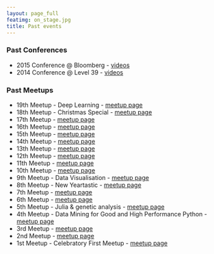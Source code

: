 ```yaml
---
layout: page_full
featimg: on_stage.jpg
title: Past events
---
```


### Past Conferences
* 2015 Conference @ Bloomberg - [videos](https://www.youtube.com/playlist?list=PLGVZCDnMOq0q6hrjJA56bq18eHtGusYJK)
* 2014 Conference @ Level 39 - [videos](https://www.youtube.com/playlist?list=PLGVZCDnMOq0pKUUMthfbXufGxA5avFRWt)

### Past Meetups
* 19th Meetup - Deep Learning - [meetup page](http://www.meetup.com/PyData-London-Meetup/events/227267769/)
* 18th Meetup - Christmas Special - [meetup page](http://www.meetup.com/PyData-London-Meetup/events/226630793/)
* 17th Meetup - [meetup page](http://www.meetup.com/PyData-London-Meetup/events/226075998/)
* 16th Meetup - [meetup page](http://www.meetup.com/PyData-London-Meetup/events/225062678/)
* 15th Meetup - [meetup page](http://www.meetup.com/PyData-London-Meetup/events/224422193/)
* 14th Meetup - [meetup page](http://www.meetup.com/PyData-London-Meetup/events/223922716/)
* 13th Meetup - [meetup page](http://www.meetup.com/PyData-London-Meetup/events/223254354/)
* 12th Meetup - [meetup page](http://www.meetup.com/PyData-London-Meetup/events/221724779/)
* 11th Meetup - [meetup page](http://www.meetup.com/PyData-London-Meetup/events/221123220/)
* 10th Meetup - [meetup page](http://www.meetup.com/PyData-London-Meetup/events/220345202/)
* 9th Meetup - Data Visualisation - [meetup page](http://www.meetup.com/PyData-London-Meetup/events/219673497/)
* 8th Meetup - New Yeartastic - [meetup page](http://www.meetup.com/PyData-London-Meetup/events/219103836/)
* 7th Meetup - [meetup page](http://www.meetup.com/PyData-London-Meetup/events/218596642/)
* 6th Meetup - [meetup page](http://www.meetup.com/PyData-London-Meetup/events/212940392/)
* 5th Meetup - Julia & genetic analysis - [meetup page](http://www.meetup.com/PyData-London-Meetup/events/206993792/)
* 4th Meetup - Data Mining for Good and High Performance Python - [meetup page](http://www.meetup.com/PyData-London-Meetup/events/201507442/)
* 3rd Meetup - [meetup page](http://www.meetup.com/PyData-London-Meetup/events/195016072/)
* 2nd Meetup - [meetup page](http://www.meetup.com/PyData-London-Meetup/events/189541462/)
* 1st Meetup - Celebratory First Meetup - [meetup page](http://www.meetup.com/PyData-London-Meetup/events/179396812/)